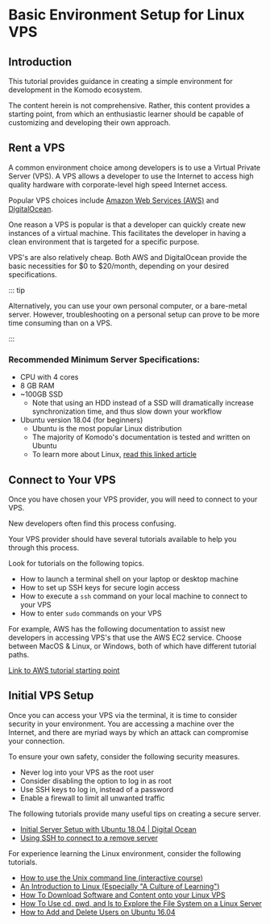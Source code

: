 # Basic Environment Setup for Linux VPS

## Introduction

This tutorial provides guidance in creating a simple environment for development in the Komodo ecosystem.

The content herein is not comprehensive. Rather, this content provides a starting point, from which an enthusiastic learner should be capable of customizing and developing their own approach.

## Rent a VPS

A common environment choice among developers is to use a Virtual Private Server (VPS). A VPS allows a developer to use the Internet to access high quality hardware with corporate-level high speed Internet access.

Popular VPS choices include [Amazon Web Services (AWS)](https://aws.amazon.com) and [DigitalOcean](https://digitalocean.com).

One reason a VPS is popular is that a developer can quickly create new instances of a virtual machine. This facilitates the developer in having a clean environment that is targeted for a specific purpose.

VPS's are also relatively cheap. Both AWS and DigitalOcean provide the basic necessities for $0 to $20/month, depending on your desired specifications.

::: tip

Alternatively, you can use your own personal computer, or a bare-metal server. However, troubleshooting on a personal setup can prove to be more time consuming than on a VPS.

:::

### Recommended Minimum Server Specifications:

- CPU with 4 cores
- 8 GB RAM
- ~100GB SSD
  - Note that using an HDD instead of a SSD will dramatically increase synchronization time, and thus slow down your workflow
- Ubuntu version 18.04 (for beginners)
  - Ubuntu is the most popular Linux distribution
  - The majority of Komodo's documentation is tested and written on Ubuntu
  - To learn more about Linux, [read this linked article](https://www.linux.com/what-is-linux)

## Connect to Your VPS

Once you have chosen your VPS provider, you will need to connect to your VPS.

New developers often find this process confusing.

Your VPS provider should have several tutorials available to help you through this process.

Look for tutorials on the following topics.

* How to launch a terminal shell on your laptop or desktop machine
* How to set up SSH keys for secure login access
* How to execute a `ssh` command on your local machine to connect to your VPS
* How to enter `sudo` commands on your VPS

For example, AWS has the following documentation to assist new developers in accessing VPS's that use the AWS EC2 service. Choose between MacOS & Linux, or Windows, both of which have different tutorial paths.

[Link to AWS tutorial starting point](https://docs.aws.amazon.com/AWSEC2/latest/UserGuide/AccessingInstances.html)

## Initial VPS Setup

Once you can access your VPS via the terminal, it is time to consider security in your environment. You are accessing a machine over the Internet, and there are myriad ways by which an attack can compromise your connection.

To ensure your own safety, consider the following security measures.

- Never log into your VPS as the root user
- Consider disabling the option to log in as root
- Use SSH keys to log in, instead of a password
- Enable a firewall to limit all unwanted traffic

The following tutorials provide many useful tips on creating a secure server.

- [Initial Server Setup with Ubuntu 18.04 | Digital Ocean](https://www.digitalocean.com/community/tutorials/initial-server-setup-with-ubuntu-18-04)
- [Using SSH to connect to a remove server](https://www.digitalocean.com/community/tutorials/how-to-use-ssh-to-connect-to-a-remote-server-in-ubuntu)

For experience learning the Linux environment, consider the following tutorials.

- [How to use the Unix command line (interactive course)](https://www.codecademy.com/learn/learn-the-command-line)
- [An Introduction to Linux (Especially "A Culture of Learning")](https://www.digitalocean.com/community/tutorials/an-introduction-to-linux-basics)
- [How To Download Software and Content onto your Linux VPS](https://www.digitalocean.com/community/tutorials/how-to-download-software-and-content-onto-your-linux-vps)
- [How To Use cd, pwd, and ls to Explore the File System on a Linux Server](https://www.digitalocean.com/community/tutorials/how-to-use-cd-pwd-and-ls-to-explore-the-file-system-on-a-linux-server)
- [How to Add and Delete Users on Ubuntu 16.04](https://www.digitalocean.com/community/tutorials/how-to-add-and-delete-users-on-ubuntu-16-04)
